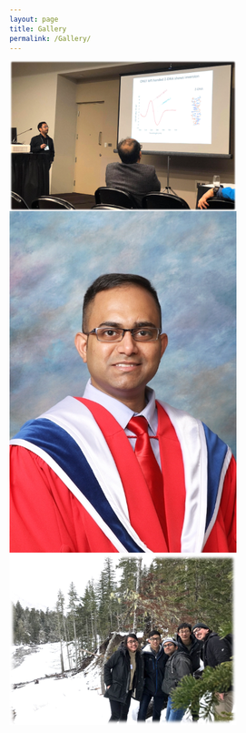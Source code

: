 ```yaml
---
layout: page
title: Gallery
permalink: /Gallery/
---
```

<div><img src="/images/Edmonton1.png" width="400" align="left"/></div> <div><img src="/images/Prince_Conv1.jpg" width="400" align="centre"/></div> 

<div><img src="/images/Volcano1.jpg" width="400" align="left"/>
